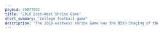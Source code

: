 ```yaml
---
pageid: 26077092
title: "2010 East–West Shrine Game"
short_summary: "College football game"
description: "The 2010 eastwest shrine Game was the 85th Staging of the all-star College Football Exhibition Game featuring Players from the ncaa Division I Football Bowl Subdivision. The Game featured over 100 Players from the 2009 College Football Season, and Prospects for the 2010 Draft of the professional National Football League, as well as for the United Football League's inaugural Draft. A Week before the Game scouts from all 32 nfl Teams attended. The Proceeds from the east west shrine Game Benefit Shriners Hospitals for Children."
---
```

